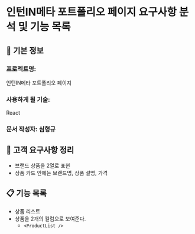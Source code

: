 # 인턴IN메타 포트폴리오 페이지 요구사항 분석 및 기능 목록

## 📌 기본 정보
### 프로젝트명: 
인턴IN메타 포트폴리오 페이지

### 사용하게 될 기술: 
React

### 문서 작성자: 심형규

## 📝 고객 요구사항 정리
- 브랜드 상품을 2열로 표현
- 상품 카드 안에는 브랜드명, 상품 설명, 가격

## 📋 기능 목록
- 상품 리스트
- 상품을 2개의 컬럼으로 보여준다.
  - `<ProductList />`
 
 
